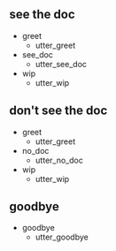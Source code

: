 ## see the doc
* greet
  - utter_greet
* see_doc
  - utter_see_doc
* wip
  - utter_wip

## don't see the doc
* greet
  - utter_greet
* no_doc
  - utter_no_doc
* wip
  - utter_wip

## goodbye
* goodbye
  - utter_goodbye